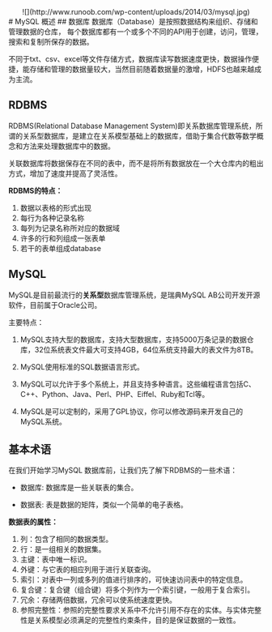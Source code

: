 <center>![](http://www.runoob.com/wp-content/uploads/2014/03/mysql.jpg)
</center>
# MySQL 概述
## 数据库
数据库（Database）是按照数据结构来组织、存储和管理数据的仓库，
每个数据库都有一个或多个不同的API用于创建，访问，管理，搜索和复制所保存的数据。

不同于txt、csv、excel等文件存储方式，数据库读写数据速度更快，数据操作便捷，能存储和管理的数据量较大，当然目前随着数据量的激增，HDFS也越来越成为主流。


## RDBMS
RDBMS(Relational Database Management System)即关系数据库管理系统，所谓的关系型数据库，是建立在关系模型基础上的数据库，借助于集合代数等数学概念和方法来处理数据库中的数据。

关联数据库将数据保存在不同的表中，而不是将所有数据放在一个大仓库内的粗出方式，增加了速度并提高了灵活性。

**RDBMS的特点：**

1. 数据以表格的形式出现
2. 每行为各种记录名称
3. 每列为记录名称所对应的数据域
4. 许多的行和列组成一张表单
5. 若干的表单组成database

## MySQL
MySQL是目前最流行的**关系型**数据库管理系统，是瑞典MySQL AB公司开发开源软件，目前属于Oracle公司。

主要特点：

1. MySQL支持大型的数据库，支持大型数据库，支持5000万条记录的数据仓库，32位系统表文件最大可支持4GB，64位系统支持最大的表文件为8TB。

2. MySQL使用标准的SQL数据语言形式。

3. MySQL可以允许于多个系统上，并且支持多种语言。这些编程语言包括C、C++、Python、Java、Perl、PHP、Eiffel、Ruby和Tcl等。

4. MySQL是可以定制的，采用了GPL协议，你可以修改源码来开发自己的MySQL系统。

## 基本术语
在我们开始学习MySQL 数据库前，让我们先了解下RDBMS的一些术语：

* 数据库: 数据库是一些关联表的集合。

* 数据表: 表是数据的矩阵，类似一个简单的电子表格。

**数据表的属性：**

1. 列：包含了相同的数据类型。
2. 行：是一组相关的数据集。
3. 主键：表中唯一标识。
5. 外键：与它表的相应列用于进行关联查询。
6. 索引：对表中一列或多列的值进行排序的，可快速访问表中的特定信息。
7. 复合键：复合键（组合键）将多个列作为一个索引键，一般用于复合索引。
8. 冗余：存储两倍数据，冗余可以使系统速度更快。
9. 参照完整性：参照的完整性要求关系中不允许引用不存在的实体。与实体完整性是关系模型必须满足的完整性约束条件，目的是保证数据的一致性。